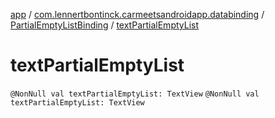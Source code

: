 [app](../../index.md) / [com.lennertbontinck.carmeetsandroidapp.databinding](../index.md) / [PartialEmptyListBinding](index.md) / [textPartialEmptyList](./text-partial-empty-list.md)

# textPartialEmptyList

`@NonNull val textPartialEmptyList: TextView`
`@NonNull val textPartialEmptyList: TextView`